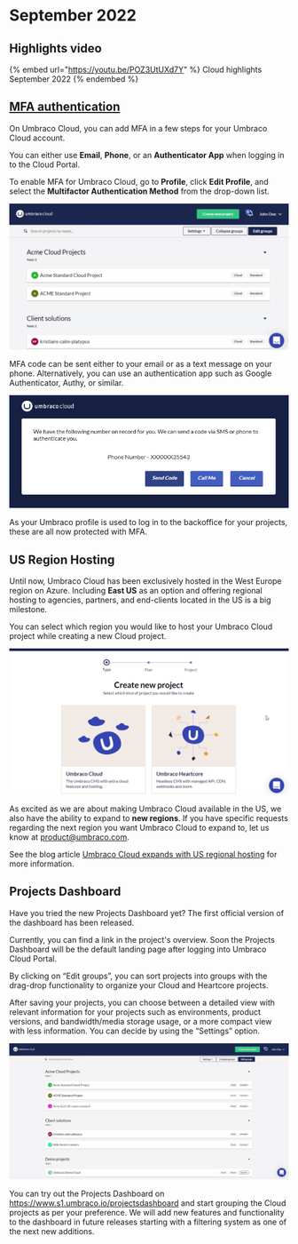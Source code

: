 # September 2022

## Highlights video&#x20;

{% embed url="https://youtu.be/POZ3UtUXd7Y" %}
Cloud highlights September 2022
{% endembed %}

## [MFA authentication](../../set-up/multi-factor-authentication-on-cloud.md)

On Umbraco Cloud, you can add MFA in a few steps for your Umbraco Cloud account.

You can either use **Email**, **Phone**, or an **Authenticator App** when logging in to the Cloud Portal.

To enable MFA for Umbraco Cloud, go to **Profile**, click **Edit Profile**, and select the **Multifactor Authentication Method** from the drop-down list.

![MFA-Registration](../images/2FA-Registration.gif)

MFA code can be sent either to your email or as a text message on your phone. Alternatively, you can use an authentication app such as Google Authenticator, Authy, or similar.

![Phone-auth](../images/Phone-auth.png)

As your Umbraco profile is used to log in to the backoffice for your projects, these are all now protected with MFA.

## US Region Hosting

Until now, Umbraco Cloud has been exclusively hosted in the West Europe region on Azure. Including **East US** as an option and offering regional hosting to agencies, partners, and end-clients located in the US is a big milestone.

You can select which region you would like to host your Umbraco Cloud project while creating a new Cloud project.

![USRegionRegistration](../images/USRegionRegistration.gif)

As excited as we are about making Umbraco Cloud available in the US, we also have the ability to expand to **new regions**. If you have specific requests regarding the next region you want Umbraco Cloud to expand to, let us know at product@umbraco.com.

See the blog article [Umbraco Cloud expands with US regional hosting](https://umbraco.com/blog/umbraco-cloud-expands-with-us-regional-hosting/) for more information.

## Projects Dashboard

Have you tried the new Projects Dashboard yet? The first official version of the dashboard has been released.

Currently, you can find a link in the project's overview. Soon the Projects Dashboard will be the default landing page after logging into Umbraco Cloud Portal.

By clicking on “Edit groups”, you can sort projects into groups with the drag-drop functionality to organize your Cloud and Heartcore projects.

After saving your projects, you can choose between a detailed view with relevant information for your projects such as environments, product versions, and bandwidth/media storage usage, or a more compact view with less information. You can decide by using the “Settings” option.

![ProjectsDashboardV1](../images/ProjectsDashboardV1.gif)

You can try out the Projects Dashboard on https://www.s1.umbraco.io/projectsdashboard and start grouping the Cloud projects as per your preference. We will add new features and functionality to the dashboard in future releases starting with a filtering system as one of the next new additions.
